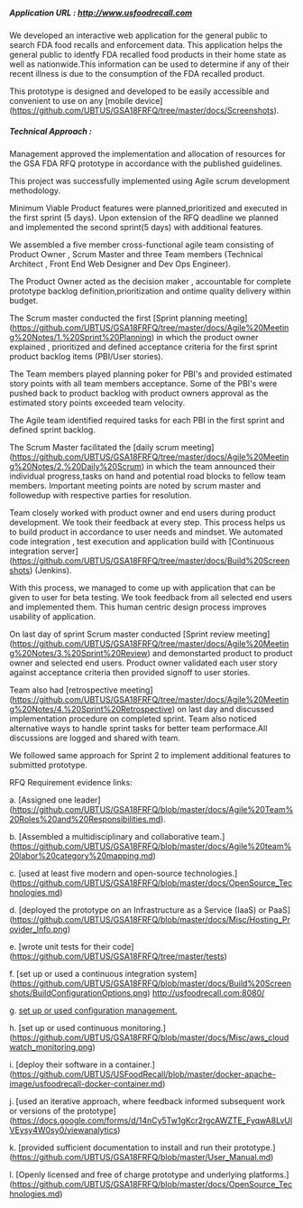 ##### Application URL : http://www.usfoodrecall.com

We developed an interactive web application for the general public to search FDA food recalls and enforcement data.
This application helps the general public to identfy FDA recalled food products in their home state as well as nationwide.This 
information can be used to determine if any of their recent illness is due to the consumption of the FDA recalled product.

This prototype is designed and developed to be easily accessible and convenient to use on any [mobile device] (https://github.com/UBTUS/GSA18FRFQ/tree/master/docs/Screenshots). 

##### Technical Approach :

Management approved the implementation and allocation of resources for the GSA FDA RFQ prototype in accordance with the published guidelines. 

This project was successfully implemented using Agile scrum development methodology. 

Minimum Viable Product features were planned,prioritized and executed in the first sprint (5 days). 
Upon extension of the RFQ deadline we planned and implemented the second sprint(5 days) with additional features.

We assembled a five member cross-functional agile team consisting of Product Owner , Scrum Master and three Team members 
(Technical Architect , Front End Web Designer and Dev Ops Engineer). 

The Product Owner acted as the decision maker , accountable for complete prototype backlog definition,prioritization and ontime quality delivery within budget.

The Scrum master conducted  the first [Sprint planning meeting] (https://github.com/UBTUS/GSA18FRFQ/tree/master/docs/Agile%20Meeting%20Notes/1.%20Sprint%20Planning) 
in which the product owner explained , prioritized and defined acceptance criteria for the first sprint product backlog items (PBI/User stories).

The Team members played planning poker for PBI's and provided estimated story points with all team members acceptance. 
Some of the PBI's were pushed back to product backlog with product owners approval as the estimated story points exceeded team velocity.

The Agile team identified required tasks for each PBI in the first sprint and defined sprint backlog.

The Scrum Master facilitated the [daily scrum meeting] (https://github.com/UBTUS/GSA18FRFQ/tree/master/docs/Agile%20Meeting%20Notes/2.%20Daily%20Scrum) in which the team announced their individual progress,tasks on hand and potential road blocks 
to fellow team members. Important meeting points are noted by scrum master and followedup with respective parties for resolution.

Team closely worked with product owner and end users during product development. We took their feedback at every step. This process helps us to build
product in accordance to user needs and mindset. We automated code integration , test execution and application 
build with [Continuous integration server] (https://github.com/UBTUS/GSA18FRFQ/tree/master/docs/Build%20Screenshots) (Jenkins).

With this process, we managed to come up with application that can be given to user for beta testing. We took feedback from all selected end users
and implemented them. This human centric design process improves usability of application.

On last day of sprint Scrum master conducted [Sprint review meeting] (https://github.com/UBTUS/GSA18FRFQ/tree/master/docs/Agile%20Meeting%20Notes/3.%20Sprint%20Review) and demonstarted product to product owner and selected end users. Product owner
validated each user story against acceptance criteria then provided signoff to user stories. 

Team also had [retrospective meeting] (https://github.com/UBTUS/GSA18FRFQ/tree/master/docs/Agile%20Meeting%20Notes/4.%20Sprint%20Retrospective) on last day and discussed implementation procedure on completed sprint.
Team also noticed alternative ways to handle sprint tasks for better team performace.All discussions are logged and shared with team.


We followed same approach for Sprint 2 to implement additional features to submitted prototype.


RFQ Requirement evidence links:

a. [Assigned one leader] (https://github.com/UBTUS/GSA18FRFQ/blob/master/docs/Agile%20Team%20Roles%20and%20Responsibilities.md).

b. [Assembled a multidisciplinary and collaborative team.] (https://github.com/UBTUS/GSA18FRFQ/blob/master/docs/Agile%20team%20labor%20category%20mapping.md)

c. [used at least five modern and open-source technologies.] (https://github.com/UBTUS/GSA18FRFQ/blob/master/docs/OpenSource_Technologies.md)

d. [deployed the prototype on an Infrastructure as a Service (IaaS) or PaaS] (https://github.com/UBTUS/GSA18FRFQ/blob/master/docs/Misc/Hosting_Provider_Info.png)

e. [wrote unit tests for their code] (https://github.com/UBTUS/GSA18FRFQ/tree/master/tests)

f. [set up or used a continuous integration system] (https://github.com/UBTUS/GSA18FRFQ/blob/master/docs/Build%20Screenshots/BuildConfigurationOptions.png) http://usfoodrecall.com:8080/
 
g. [set up or used configuration management.](https://github.com/UBTUS/USFoodRecall/blob/master/fabfile.py)

h. [set up or used continuous monitoring.] (https://github.com/UBTUS/GSA18FRFQ/blob/master/docs/Misc/aws_cloudwatch_monitoring.png)

i. [deploy their software in a container.] (https://github.com/UBTUS/USFoodRecall/blob/master/docker-apache-image/usfoodrecall-docker-container.md)

j. [used an iterative approach, where feedback informed subsequent work or versions of the prototype] (https://docs.google.com/forms/d/14nCy5Tw1gKcr2rgcAWZTE_FyqwA8LvUlVEysy4W0sy0/viewanalytics)

k. [provided sufficient documentation to install and run their prototype.] (https://github.com/UBTUS/GSA18FRFQ/blob/master/User_Manual.md)

l. [Openly licensed and free of charge prototype and underlying platforms.] (https://github.com/UBTUS/GSA18FRFQ/blob/master/docs/OpenSource_Technologies.md)